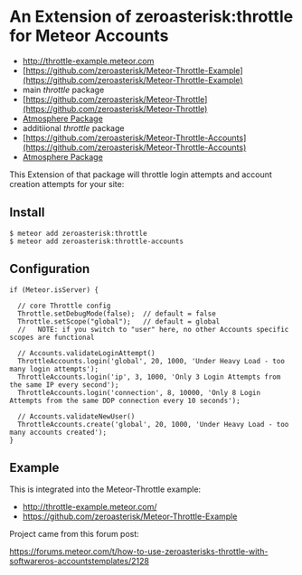# An Extension of zeroasterisk:throttle for Meteor Accounts

* http://throttle-example.meteor.com
 * [https://github.com/zeroasterisk/Meteor-Throttle-Example](https://github.com/zeroasterisk/Meteor-Throttle-Example)
* main *throttle* package
 * [https://github.com/zeroasterisk/Meteor-Throttle](https://github.com/zeroasterisk/Meteor-Throttle)
 * [Atmosphere Package](https://atmospherejs.com/zeroasterisk/throttle)
* additiional *throttle* package
 * [https://github.com/zeroasterisk/Meteor-Throttle-Accounts](https://github.com/zeroasterisk/Meteor-Throttle-Accounts)
 * [Atmosphere Package](https://atmospherejs.com/zeroasterisk/throttle-accounts)


This Extension of that package will throttle login attempts and account
creation attempts for your site:

## Install

    $ meteor add zeroasterisk:throttle
    $ meteor add zeroasterisk:throttle-accounts

## Configuration

```
if (Meteor.isServer) {

  // core Throttle config
  Throttle.setDebugMode(false);  // default = false
  Throttle.setScope("global");   // default = global
  //   NOTE: if you switch to "user" here, no other Accounts specific scopes are functional

  // Accounts.validateLoginAttempt()
  ThrottleAccounts.login('global', 20, 1000, 'Under Heavy Load - too many login attempts');
  ThrottleAccounts.login('ip', 3, 1000, 'Only 3 Login Attempts from the same IP every second');
  ThrottleAccounts.login('connection', 8, 10000, 'Only 8 Login Attempts from the same DDP connection every 10 seconds');

  // Accounts.validateNewUser()
  ThrottleAccounts.create('global', 20, 1000, 'Under Heavy Load - too many accounts created');
}
```

## Example

This is integrated into the Meteor-Throttle example:

* http://throttle-example.meteor.com/
* https://github.com/zeroasterisk/Meteor-Throttle-Example

Project came from this forum post:

https://forums.meteor.com/t/how-to-use-zeroasterisks-throttle-with-softwareros-accountstemplates/2128
